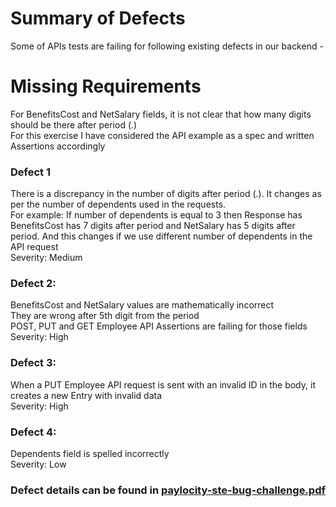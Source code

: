 # Summary of Defects
Some of APIs tests are failing for following existing defects in our backend -  

# Missing Requirements
For BenefitsCost and NetSalary fields, it is not clear that how many digits should be there after period (.)\
For this exercise I have considered the API example as a spec and written Assertions accordingly

### Defect 1
There is a discrepancy in the number of digits after period (.). It changes as per the number of dependents used in the requests.\
For example: If number of dependents is equal to 3 then Response has BenefitsCost has 7 digits after period and NetSalary has 5 digits after period. And this changes if we use different number of dependents in the API request\
Severity: Medium

### Defect 2:
BenefitsCost and NetSalary values are mathematically incorrect \
They are wrong after 5th digit from the period \
POST, PUT and GET Employee API Assertions are failing for those fields\
Severity: High

### Defect 3: 
When a PUT Employee API request is sent with an invalid ID in the body, it creates a new Entry with invalid data\
Severity: High

### Defect 4: 
Dependents field is spelled incorrectly\
Severity: Low

### Defect details can be found in [paylocity-ste-bug-challenge.pdf](https://github.com/ranekomal22/paylocity-ste-assessments/blob/main/paylocity-ste-bug-challenge.pdf)
